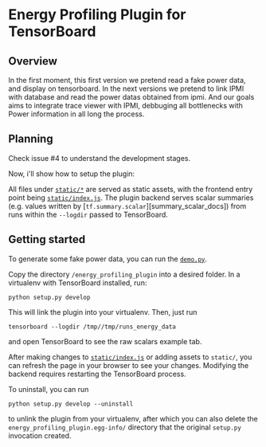 # Energy Profiling Plugin for TensorBoard

## Overview

In the first moment, this first version we pretend read a fake power data, and display on tensorboard. In the next versions we pretend to link IPMI with database and read the power datas obtained from ipmi. And our goals aims to integrate trace viewer with IPMI, debbuging all bottlenecks with Power information in all long the process.

## Planning
Check issue #4 to understand the development stages.

Now, i'll show how to setup the plugin:

All files under [`static/*`][static-dir] are served as static assets, with the frontend entry point being [`static/index.js`][static-index-js]. The plugin backend serves scalar summaries (e.g. values written by [`tf.summary.scalar`][summary_scalar_docs]) from runs within the `--logdir` passed to TensorBoard.

[static-dir]: ./energy_profiling_plugin/static
[static-index-js]: ./energy_profiling_plugin/static/index.js

## Getting started

To generate some fake power data, you can run the [`demo.py`](energy_profiling_plugin/demo.py). 


Copy the directory `/energy_profiling_plugin` into a desired folder. In a virtualenv with TensorBoard installed, run:

```
python setup.py develop
```

This will link the plugin into your virtualenv. Then, just run

```
tensorboard --logdir /tmp//tmp/runs_energy_data
```

and open TensorBoard to see the raw scalars example tab.

After making changes to [`static/index.js`](./energy_profiling_plugin/static/index.js) or adding assets to `static/`, you can refresh the page in your browser to see your changes. Modifying the backend requires restarting the TensorBoard process.

To uninstall, you can run

```
python setup.py develop --uninstall
```

to unlink the plugin from your virtualenv, after which you can also delete the `energy_profiling_plugin.egg-info/` directory that the original `setup.py` invocation created.
